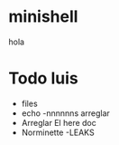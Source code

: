 # minishell
hola

# Todo luis
- files
- echo -nnnnnns arreglar
- Arreglar El here doc
- Norminette
-LEAKS
